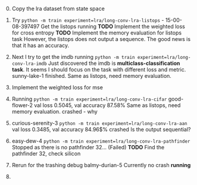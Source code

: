 0. Copy the lra dataset from state space
1. Try `python -m train experiment=lra/long-conv-lra-listops` - 15-00-08-397497
    Get the listops running
    **TODO** Implement the weighted loss for cross entropy
    **TODO** Implement the memory evaluation for listops task
    However, the listops does not output a sequence. 
    The good news is that it has an accuracy. 

2. Next I try to get the imdb running `python -m train experiment=lra/long-conv-lra-imdb`
    Just discovered the imdb is **multiclass-classification task**.
    It seems I should focus on the task with different loss and metric.
    sunny-lake-1 finished.
    Same as listops, need memory evaluation. 

3. Implement the weighted loss for mse
4. Running `python -m train experiment=lra/long-conv-lra-cifar`
    good-flower-2
    val loss 0.5045, val accuracy 87.58%
    Same as listops, need memory evaluation. 
    crashed - why

5. curious-serenity-3 `python -m train experiment=lra/long-conv-lra-aan`
    val loss 0.3485, val accuracy 84.96$%
    crashed
    Is the output sequential? 

6. easy-dew-4 `python -m train experiment=lra/long-conv-lra-pathfinder`
    Stopped as there is no pathfinder 32...
    (Failed)
    **TODO** Find the pathfinder 32, check silicon

7. Rerun for the trashing debug
    balmy-durian-5
    Currently no crash
    **running**

8. 

